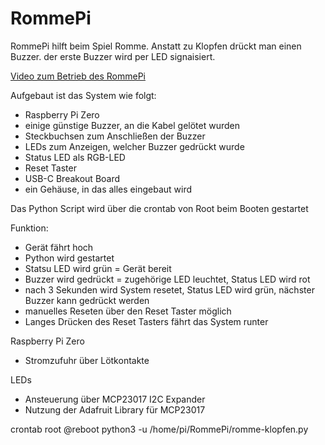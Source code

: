 # RommePi
RommePi hilft beim Spiel Romme. Anstatt zu Klopfen drückt man einen Buzzer. der erste Buzzer wird per LED signaisiert.

[Video zum Betrieb des RommePi](https://www.spitzlberger.de/wp-content/uploads/RommePi.mp4)

Aufgebaut ist das System wie folgt:
- Raspberry Pi Zero
- einige günstige Buzzer, an die Kabel gelötet wurden
- Steckbuchsen zum Anschließen der Buzzer
- LEDs zum Anzeigen, welcher Buzzer gedrückt wurde
- Status LED als RGB-LED
- Reset Taster
- USB-C Breakout Board
- ein Gehäuse, in das alles eingebaut wird

Das Python Script wird über die crontab von Root beim Booten gestartet

Funktion:
- Gerät fährt hoch
- Python wird gestartet
- Statsu LED wird grün = Gerät bereit
- Buzzer wird gedrückt = zugehörige LED leuchtet, Status LED wird rot
- nach 3 Sekunden wird System resetet, Status LED wird grün, nächster Buzzer kann gedrückt werden
- manuelles Reseten über den Reset Taster möglich
- Langes Drücken des Reset Tasters fährt das System runter

Raspberry Pi Zero
- Stromzufuhr über Lötkontakte 

LEDs
- Ansteuerung über MCP23017 I2C Expander
- Nutzung der Adafruit Library für MCP23017

crontab root
@reboot python3 -u /home/pi/RommePi/romme-klopfen.py

